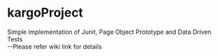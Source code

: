# kargoProject
Simple implementation of Junit, Page Object Prototype and Data Driven Tests<br>
--Please refer wiki link for details
